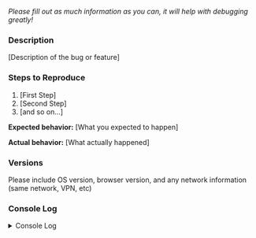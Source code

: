 *Please fill out as much information as you can, it will help with debugging greatly!*

### Description

[Description of the bug or feature]

### Steps to Reproduce

1. [First Step]
2. [Second Step]
3. [and so on...]

**Expected behavior:** [What you expected to happen]

**Actual behavior:** [What actually happened]

### Versions

Please include OS version, browser version, and any network information (same network, VPN, etc)

### Console Log
<details>

<summary>Console Log</summary>

```
Paste your console log here
```
<details>

